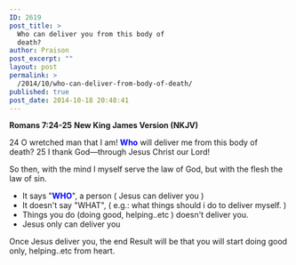 ```yaml
---
ID: 2619
post_title: >
  Who can deliver you from this body of
  death?
author: Praison
post_excerpt: ""
layout: post
permalink: >
  /2014/10/who-can-deliver-from-body-of-death/
published: true
post_date: 2014-10-18 20:48:41
---
```

<strong>Romans 7:24-25</strong>
<strong> New King James Version (NKJV)</strong>

24 O wretched man that I am! <span style="color: #0000ff;"><strong>Who</strong></span> will deliver me from this body of death? 25 I thank God—through Jesus Christ our Lord!

So then, with the mind I myself serve the law of God, but with the flesh the law of sin.
<ul>
	<li>It says "<span style="color: #0000ff;"><strong>WHO</strong></span>", a person ( Jesus can deliver you )</li>
	<li>It doesn't say "WHAT", ( e.g.: what things should i do to deliver myself. )</li>
	<li>Things you do (doing good, helping..etc ) doesn't deliver you.</li>
	<li>Jesus only can deliver you</li>
</ul>
Once Jesus deliver you, the end Result will be that you will start doing good only, helping..etc from heart.